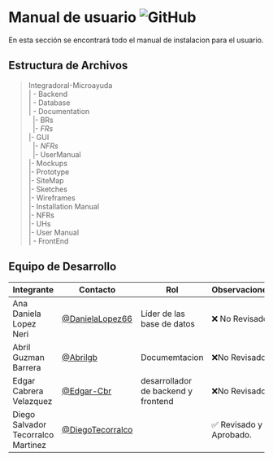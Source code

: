 # Manual de usuario ![GitHub](  https://img.shields.io/badge/Visual_Studio_Code-0078D4?style=for-the-badge&logo=visual%20studio%20code&logoColor=white)



 En esta sección se encontrará todo el manual de instalacion para el usuario.

## Estructura de Archivos

>IntegradoraI-Microayuda<br>
>| - Backend <br>
>| - Database<br>
>| - Documentation<br>
>&nbsp;&nbsp;|- BRs<br>
>&nbsp;&nbsp;|- *FRs*<br>
>|- GUI<br>
>&nbsp;&nbsp;|- *NFRs*<br>
>&nbsp;&nbsp;|- UserManual<br>
>|- Mockups<br>
>|- Prototype<br>
>|- SiteMap<br>
>|- Sketches<br>
>|- Wireframes<br>
>|- Installation Manual<br>
>|- NFRs<br>
>|- UHs<br>
>|- User Manual<br>
>| - FrontEnd


## Equipo de Desarrollo

|Integrante|Contacto|Rol|Observaciones|
|------------|--------|---|---|
|Ana Daniela Lopez Neri|[@DanielaLopez66](https://github.com/DanielaLopez66)|Líder de las base de datos|❌ No Revisado.|
|Abril Guzman Barrera|[@Abrilgb](https://github.com/Abrilgb)|Documemtacion|❌No Revisado.|
|Edgar Cabrera Velazquez |[@Edgar-Cbr](https://github.com/Edgar-Cbr)|desarrollador de backend y frontend|❌No Revisado.|
|Diego Salvador Tecorralco Martinez |[@DiegoTecorralco](https://github.com/DiegoTecorralco)||✅ Revisado y Aprobado.|
